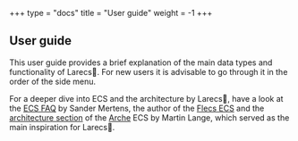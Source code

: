 +++
type = "docs"
title = "User guide"
weight = -1
+++

## User guide

This user guide provides a brief explanation of the main data types and functionality
of Larecs🌲. For new users it is advisable to go through it in the order of the 
side menu.

For a deeper dive into ECS and the architecture by Larecs🌲, have a look at
the [ECS FAQ](https://github.com/SanderMertens/ecs-faq) by Sander Mertens, 
the author of the [Flecs ECS](http://flecs.dev/) and the 
[architecture section](https://mlange-42.github.io/arche/background/architecture/) 
of the [Arche](https://github.com/mlange-42/arche) ECS
by Martin Lange, which served as the main inspiration for Larecs🌲.
